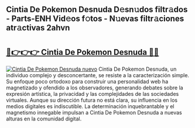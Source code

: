 ## Cintia De Pokemon Desnuda D𝚎sn𝚞dos filtr𝚊dos - Parts-ENH Vid𝚎os f𝚘tos - N𝚞evas filtr𝚊ciones atr𝚊ctivas 2ahvn

# <h2><a href="http://mb6b2qz.tromn.icu/?c=Cintia+De+Pokemon+Desnuda">🔗👉👉👉 Cintia De Pokemon Desnuda 🔗🔗</a></h2>

[![Cintia De Pokemon Desnuda nuevo](https://i.imgur.com/pEAQMta.gif)](http://mb6b2qz.tromn.icu/?c=Cintia+De+Pokemon+Desnuda)
Cintia De Pokemon Desnuda, un individuo complejo y desconcertante, se resiste a la caracterización simple. Su enfoque poco ortodoxo para construir una personalidad web ha magnetizado y ofendido a los observadores, generando debates sobre la expresión artística, la privacidad y las complejidades de las sociedades virtuales. Aunque su dirección futura no está clara, su influencia en los medios digitales es indiscutible. La determinación inquebrantable y el magnetismo innegable impulsan a Cintia De Pokemon Desnuda a nuevas alturas en la comunidad digital.
